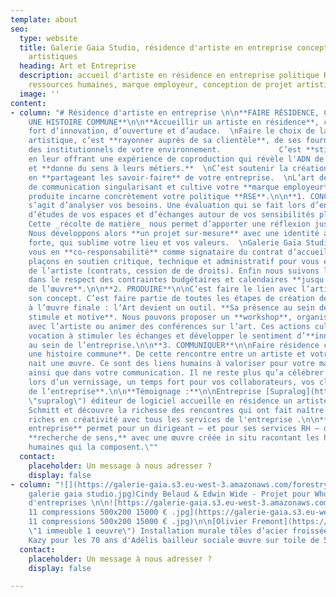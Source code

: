 ```yaml
---
template: about
seo:
  type: website
  title: Galerie Gaia Studio, résidence d'artiste en entreprise conception de projets
    artistiques
  heading: Art et Entreprise
  description: accueil d'artiste en résidence en entreprise politique RSE , recyclage,
    ressources humaines, marque employeur, conception de projet artistique Ruptur
  image: ''
content:
- column: "# Résidence d'artiste en entreprise \n\n**FAIRE RÉSIDENCE, C’EST RACONTER
    UNE HISTOIRE COMMUNE**\n\n**Accueillir un artiste en résidence**, c’est un levier
    fort d’innovation, d’ouverture et d’audace.  \nFaire le choix de la création
    artistique, c’est **rayonner auprès de sa clientèle**, de ses fournisseurs et
    des institutionnels de votre environnement.             C’est **stimuler ses collaborateurs**
    en leur offrant une expérience de coproduction qui révèle l'ADN de votre société
    et **donne du sens à leurs métiers.**  \nC’est soutenir la création contemporaine
    en **partageant les savoir-faire** de votre entreprise.  \nL’art devient un vecteur
    de communication singularisant et cultive votre **marque employeur**.  \nL’œuvre
    produite incarne concrètement votre politique **RSE**.\n\n**1. CONCEVOIR**\n\nIl
    s’agit d’analyser vos besoins. Une évaluation qui se fait lors d’entretiens,
    d’études de vos espaces et d’échanges autour de vos sensibilités plastiques.
    Cette _récolte de matière_ nous permet d’apporter une réflexion juste et personnalisée.
    Nous développons alors **un projet sur-mesure** avec une identité artistique
    forte, qui sublime votre lieu et vos valeurs.  \nGalerie Gaïa Studio agit avec
    vous en **co-responsabilité** comme signataire du contrat d’accueil. Nous nous
    plaçons en soutien critique, technique et administratif pour vous et auprès
    de l’artiste (contrats, cession de de droits). Enfin nous suivons la résidence
    dans le respect des contraintes budgétaires et calendaires **jusqu’à la livraison
    de l’œuvre**.\n\n**2. PRODUIRE**\n\nC’est faire le lien avec l’artiste, questionner
    son concept. C’est faire partie de toutes les étapes de création de l’esquisse
    à l’œuvre finale : l’Art devient un outil. **Sa présence au sein de l’entreprise
    stimule et motive**. Nous pouvons proposer un **workshop**, organiser des rencontres
    avec l’artiste ou animer des conférences sur l’art. Ces actions culturelles ont
    vocation à stimuler les échanges et développer le sentiment d’**innovation**
    au sein de l’entreprise.\n\n**3. COMMUNIQUER**\n\nFaire résidence c’est **raconter
    une histoire commune**. De cette rencontre entre un artiste et votre entreprise,
    nait une œuvre. Ce sont des liens humains à valoriser pour votre marque employeur,
    ainsi que dans votre communication. Il ne reste plus qu’a célébrer cette narration
    lors d’un vernissage, un temps fort pour vos collaborateurs, vos clients et l’**histoire
    de l’entreprise**.\n\n**Témoignage :**\n\nEntreprise [Supralog](https://www.reseau-entreprendre.org/fr/blog/artiste-plasticien-en-residence-dans-une-entreprise/
    \"supralog\") éditeur de logiciel accueille en résidence un artiste  Matthieu
    Schmitt et découvre la richesse des rencontres qui ont fait naître des interactions
    riches en créativité avec tous les services de l'entreprise .\n\n**\"L’art en
    entreprise** permet pour un dirigeant – et pour ses services RH – d’incarner cette
    **recherche de sens,** avec une œuvre créée in situ racontant les histoires
    humaines qui la composent.\""
  contact:
    placeholder: Un message à nous adresser ?
    display: false
- column: "![](https://galerie-gaia.s3.eu-west-3.amazonaws.com/forestry/whome projet
    galerie gaia studio.jpg)Cindy Belaud & Edwin Wide - Projet pour Whome Immobilier
    d'entreprises \n\n![https://galerie-gaia.s3.eu-west-3.amazonaws.com/forestry/mural
    11 compressions 500x200 15000 € .jpg](https://galerie-gaia.s3.eu-west-3.amazonaws.com/forestry/mural
    11 compressions 500x200 15000 € .jpg)\n\n[Olivier Fremont](https://galeriegaia.fr/artists/olivier-fremont/
    \"1 immeuble 1 oeuvre\") Installation murale tôles d’acier froissées 6m x 3m\n\n![](https://galerie-gaia.s3.eu-west-3.amazonaws.com/forestry/galeriegaia@kazy-adelis.JPG)
    Kazy pour les 70 ans d'Adélis bailleur sociale œuvre sur toile de 5m x 3m"
  contact:
    placeholder: Un message à nous adresser ?
    display: false

---
```

